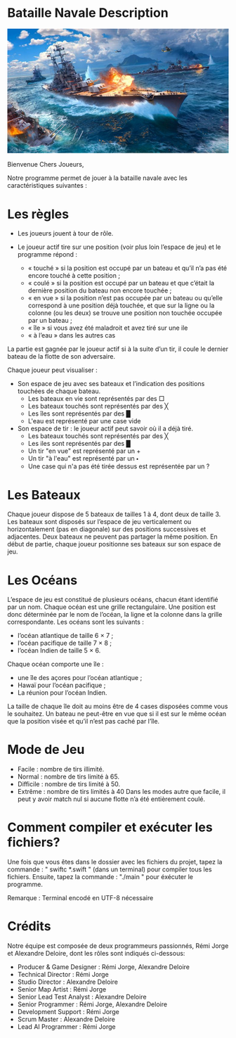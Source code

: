 # Bataille Navale Description

![image.png](./image.png)

Bienvenue Chers Joueurs,

Notre programme permet de jouer à la bataille navale avec les caractéristiques suivantes :

# Les règles 

-  Les joueurs jouent à tour de rôle.

- Le joueur actif tire sur une position (voir plus loin l’espace de jeu) et le programme répond :

    - « touché » si la position est occupé par un bateau et qu’il n’a pas été encore touché à cette
        position ;
    - « coulé » si la position est occupé par un bateau et que c’était la dernière position du bateau
        non encore touchée ;
    - « en vue » si la position n’est pas occupée par un bateau ou qu’elle correspond à une position
        déjà touchée, et que sur la ligne ou la colonne (ou les deux) se trouve une position non touchée
        occupée par un bateau ;
    - « île » si vous avez été maladroit et avez tiré sur une ile
    - « à l’eau » dans les autres cas


La partie est gagnée par le joueur actif si à la suite d’un tir, il coule le dernier bateau de la flotte de son
adversaire.

Chaque joueur peut visualiser :

- Son espace de jeu avec ses bateaux et l’indication des positions touchées de chaque bateau.
    - Les bateaux en vie sont représentés par des  □
    - Les bateaux touchés sont représentés par des  ╳
    - Les îles sont représentés par des  █
    - L'eau est représenté par une case vide
- Son espace de tir : le joueur actif peut savoir où il a déjà tiré.
    - Les bateaux touchés sont représentés par des  ╳
    - Les iles sont représentés par des  █
    - Un tir "en vue" est représenté par un  +
    - Un tir "à l'eau" est représenté par un  🞄
    - Une case qui n'a pas été tirée dessus est représentée par un  ?


# Les Bateaux 

Chaque joueur dispose de 5 bateaux de tailles 1 à 4, dont deux de taille 3.
Les bateaux sont disposés sur l’espace de jeu verticalement ou horizontalement (pas en diagonale) sur des
positions successives et adjacentes.
Deux bateaux ne peuvent pas partager la même position.
En début de partie, chaque joueur positionne ses bateaux sur son espace de jeu.

# Les Océans

L’espace de jeu est constitué de plusieurs océans, chacun étant identifié par un nom. Chaque océan est une
grille rectangulaire. Une position est donc déterminée par le nom de l’océan, la ligne et la colonne dans la
grille correspondante.
Les océans sont les suivants :
- l’océan atlantique de taille 6 × 7 ;
- l’océan pacifique de taille 7 × 8 ;
- l’océan Indien de taille 5 × 6.

Chaque océan comporte une île :
- une île des açores pour l’océan atlantique ;
- Hawaï pour l’océan pacifique ;
- La réunion pour l’océan Indien.

La taille de chaque île doit au moins être de 4 cases disposées comme vous le souhaitez.
Un bateau ne peut-être en vue que si il est sur le même océan que la position visée et qu’il n’est pas caché
par l’île.

# Mode de Jeu

- Facile : nombre de tirs illimité.
- Normal : nombre de tirs limité à 65.
- Difficile : nombre de tirs limité à 50.
- Extrême : nombre de tirs limités à 40
Dans les modes autre que facile, il peut y avoir match nul si aucune flotte n’a été entièrement coulé.

# Comment compiler et exécuter les fichiers?

Une fois que vous êtes dans le dossier avec les fichiers du projet, tapez la commande : " swiftc *.swift " (dans un terminal) pour compiler tous les fichiers. Ensuite, tapez la commande : "./main " pour éxécuter le programme.

Remarque : Terminal encodé en UTF-8 nécessaire

# Crédits

Notre équipe est composée de deux programmeurs passionnés, Rémi Jorge et Alexandre Deloire, dont les rôles sont indiqués ci-dessous:

- Producer & Game Designer : Rémi Jorge, Alexandre Deloire
- Technical Director : Rémi Jorge
- Studio Director : Alexandre Deloire
- Senior Map Artist : Rémi Jorge
- Senior Lead Test Analyst : Alexandre Deloire
- Senior Programmer : Rémi Jorge, Alexandre Deloire
- Development Support : Rémi Jorge
- Scrum Master : Alexandre Deloire
- Lead AI Programmer : Rémi Jorge


